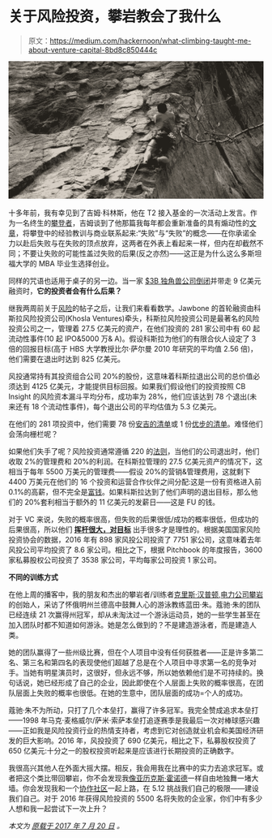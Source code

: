 # 关于风险投资，攀岩教会了我什么

> 原文：<https://medium.com/hackernoon/what-climbing-taught-me-about-venture-capital-8bd8c850444c>

![](img/6309f73c466ffd792654eeca6ed09957.png)

十多年前，我有幸见到了吉姆·科林斯，他在 T2 接入基金的一次活动上发言。作为一名终生的[攀登者](https://hackernoon.com/tagged/climber)，吉姆谈到了他那篇我每年都会重新准备的具有煽动性的[文章](https://www.fastcompany.com/47527/leadership-lessons-rock-climber)，将攀登中的经验教训与商业联系起来:“失败”与“失败”的概念——在你承诺全力以赴后失败与在失败的顶点放弃，这两者在外表上看起来一样，但内在却截然不同；不要让失败的可能性盖过失败的后果(反之亦然)——这正是为什么这么多斯坦福大学的 MBA 毕业生选择创业。

同样的咒语也适用于桌子的另一边。当一家 [$3B 独角兽公司倒闭](https://www.reuters.com/article/us-jawbone-failure-idUSKBN19V0BS)并带走 9 亿美元融资时，**它的投资者会有什么后果？**

继我两周前关于[风险](https://www.linkedin.com/pulse/new-beginning-distressed-vc-backed-companies-jonathan-lu)的帖子之后，让我们来看看数学。Jawbone 的首轮融资由科斯拉风险投资公司(Khosla Ventures)牵头，科斯拉风险投资公司是最著名的风险投资公司之一，管理着 27.5 亿美元的资产，在他们投资的 281 家公司中有 60 起流动性事件(10 起 IPO&5000 万& A)。假设科斯拉为他们的有限合伙人设定了 3 倍的回报目标(高于 HBS 大学教授比尔·萨尔曼 2010 年研究的平均值 2.56 倍)，他们需要在退出时达到 825 亿美元。

风投通常持有其投资组合公司 20%的股份，这意味着科斯拉退出公司的总价值必须达到 4125 亿美元，才能提供目标回报。如果我们假设他们的投资按照 CB Insight 的风险资本漏斗平均分布，成功率为 28%，他们应该达到 78 个退出(未来还有 18 个流动性事件)，每个退出公司的平均估值为 5.3 亿美元。

在他们的 281 项投资中，他们需要 78 份[安吉的清单](https://www.bloomberg.com/news/articles/2017-05-01/iac-to-acquire-angie-s-list-in-deal-valued-at-about-500-million)或 1 份[优步的清单](https://www.cbinsights.com/research-unicorn-companies)。难怪他们会荡向栅栏呢？

如果他们失手了呢？风险投资通常遵循 220 的[法则](http://www.investopedia.com/terms/t/two_and_twenty.asp)，当他们的公司退出时，他们收取 2%的管理费和 20%的利润。在科斯拉管理的 27.5 亿美元资产的情况下，这相当于每年 5500 万美元的管理费——假设 20%的营销&管理费用，这就剩下 4400 万美元在他们的 16 个投资和运营合作伙伴之间分配:这是一份有资格进入前 0.1%的高薪，但不完全是[富钱](http://time.com/money/4187538/f-u-money-defined-how-much-calculator/)。如果科斯拉达到了他们声明的退出目标，那么他们的 20%套利相当于额外的 11 亿美元的发薪日——这是 FU 的钱。

对于 VC 来说，失败的概率很高，但失败的后果很低/成功的概率很低，但成功的后果很高，所以他们 [**挥杆很大，对目标**](http://static1.businessinsider.com/image/505d02afecad04a90d000004-1190-625/hockey-coach-delivers-first-pitch-strike-using-a-hockey-stick.jpg) 出手很多才是理性的。根据美国国家风险投资协会的数据，2016 年有 898 家风投公司投资了 7751 家公司，这意味着去年风投公司平均投资了 8.6 家公司。相比之下，根据 Pitchbook 的年度报告，3600 家私募股权公司投资了 3538 家公司，平均每家公司投资 1 家公司。

**不同的训练方式**

在他上周的播客中，我的朋友和杰出的攀岩者/训练者[克里斯·汉普顿](http://www.powercompanyclimbing.com/about-power-company-climbing/),[电力公司攀岩](http://www.powercompanyclimbing.com/blog/2017/7/10/episode-50-a-coaching-masterclass-with-lantien-chu)的创始人，采访了怀俄明州兰德高中鼓舞人心的游泳教练蓝田·朱。蔻驰·朱的团队已经连续 21 次赢得州冠军，却从未淘汰过一个游泳运动员，她的一些学生甚至在加入团队时都不知道如何游泳。她是怎么做到的？不是建造游泳者，而是建造人类。

她的团队赢得了一些州级比赛，但在个人项目中没有任何获胜者——正是许多第二名、第三名和第四名的表现使他们超越了总是在个人项目中寻求第一名的竞争对手。当她有明星演员时，这很好，但永远不够，所以她依赖他们是不可持续的。换句话说，她已经形成了自己的企业，因此即使在个人层面上失败的概率很高，在团队层面上失败的概率也很低。在她的生意中，团队层面的成功=个人的成功。

蔻驰·朱不为所动，只打了几个本垒打，赢得了许多冠军。我完全赞成追求本垒打——1998 年马克·麦格威尔/萨米·索萨本垒打追逐赛季是我最后一次对棒球感兴趣——正如我是风险投资行业的热情支持者，考虑到它对创造就业机会和美国经济研发的巨大影响。2016 年，风投投资了 690 亿美元，相比之下，私募股权投资了 650 亿美元:十分之一的股权投资听起来是应该进行长期投资的正确数字。

我很高兴其他人在外面大摇大摆。相反，我会用我在比赛中的实力去追求冠军。或者把这个类比带回攀岩，你不会发现我[像亚历克斯·霍诺德](http://www.nationalgeographic.com/adventure/features/athletes/alex-honnold/most-dangerous-free-solo-climb-yosemite-national-park-el-capitan/)一样自由地独舞一堵大墙。你会发现我和一个[协作社区](http://www.powercompanyclimbing.com/blog/2017/2/22/episode-28-community-and-fleeting-youth-with-cody-roth)一起上路，在 5.12 挑战我们自己的极限——建设我们自己。对于 2016 年获得风险投资的 5500 名将失败的企业家，你们中有多少人想和我一起尝试下一次上升？

*本文为* [*原载于 2017 年 7 月 20 日*](https://www.linkedin.com/pulse/what-climbing-taught-me-venture-capital-jonathan-lu) *。*